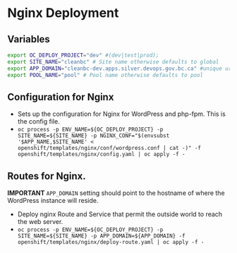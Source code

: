 # Nginx Deployment

## Variables
```bash
export OC_DEPLOY_PROJECT="dev" #(dev|test|prod);
export SITE_NAME="cleanbc" # Site name otherwise defaults to global
export APP_DOMAIN="cleanbc-dev.apps.silver.devops.gov.bc.ca" #unique url
export POOL_NAME="pool" # Pool name otherwise defaults to pool
```

## Configuration for Nginx
* Sets up the configuration for Nginx for WordPress and php-fpm.  This is the config file.
* `oc process -p ENV_NAME=${OC_DEPLOY_PROJECT} -p SITE_NAME=${SITE_NAME} -p NGINX_CONF="$(envsubst '$APP_NAME,$SITE_NAME' < openshift/templates/nginx/conf/wordpress.conf | cat -)" -f openshift/templates/nginx/config.yaml | oc apply -f -`


## Routes for Nginx.
**IMPORTANT**  `APP_DOMAIN` setting should point to the hostname of where the WordPress instance will reside.

* Deploy nginx Route and Service that permit the outside world to reach the web server.
* `oc process -p ENV_NAME=${OC_DEPLOY_PROJECT} -p SITE_NAME=${SITE_NAME} -p APP_DOMAIN=${APP_DOMAIN} -f openshift/templates/nginx/deploy-route.yaml | oc apply -f -`